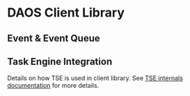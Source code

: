 # DAOS Client Library

## Event & Event Queue

## Task Engine Integration

Details on how TSE is used in client library.
See [TSE internals documentation](/src/common/README.md) for more details.
